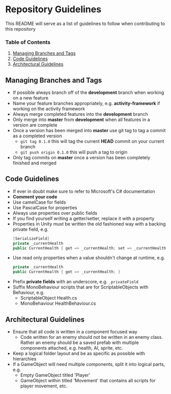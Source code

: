 # Repository Guidelines
This README will serve as a list of guidelines to follow when contributing to this repository

### Table of Contents
1. [Managing Branches and Tags](#managing-branches-and-tags)
2. [Code Guidelines](#code-guidelines)
3. [Architectural Guidelines](#arch-guidelines)

## Managing Branches and Tags <a name="managing-branches-and-tags"></a>
* If possible always branch off of the **development** branch when working on a new feature
* Name your feature branches appropriately, e.g. **activity-framework** if working on the activity framework
* Always merge completed features into the **development** branch
* Only merge into **master** from **development** when all features in a version are complete
* Once a version has been merged into **master** use git tag to tag a commit as a completed version
  * ```git tag 0.1.0``` this will tag the current **HEAD** commit on your current branch
  * ```git push origin 0.1.0``` this will push a tag to origin
* Only tag commits on **master** once a version has been completely finished and merged

## Code Guidelines <a name="code-guidelines"><a/>
* If ever in doubt make sure to refer to Microsoft's C# documentation
* **Comment your code**
* Use camelCase for fields
* Use PascalCase for properties
* Always use properties over public fields
* If you find yourself writing a getter/setter, replace it with a property
* Properties in Unity must be written the old fashioned way with a backing private field, e.g.
  ```csharp
  [SerializeField]
  private _currentHealth
  public CurrentHealth { get => _currentHealth; set => _currentHealth = value }
  ```
* Use read only properties when a value shouldn't change at runtime, e.g.
  ```csharp
  private _currentHealth
  public CurrentHealth { get => _currentHealth; }
  ```
* Prefix **private fields** with an underscore, e.g. ```_privateField```
* Suffix MonoBehaviour scripts that are for ScriptableObjects with Behaviour, e.g.
  * ScriptableObject Health.cs
  * MonoBehaviour HealthBehaviour.cs

## Architectural Guidelines <a name="arch-guidelines"></a>
* Ensure that all code is written in a component focused way
    * Code written for an enemy should not be written in an enemy class. Rather an enemy should be a saved prefab with multiple components attached, e.g. health, AI, sprite, etc.
* Keep a logical folder layout and be as specific as possible with hierarchies
* If a GameObject will need multiple components, split it into logical parts, e.g.
    * Empty GameObject titled 'Player'
    * GameObject within titled 'Movement' that contains all scripts for player movement, etc.
